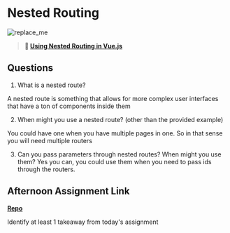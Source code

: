 # Nested Routing

![replace_me](https://codeworks.blob.core.windows.net/public/assets/img/illustrations/placeholder.svg)

> **📖 [Using Nested Routing in Vue.js](https://codeworksacademy.com/fs-student-guide/resources/wk6/04-Child-Routes)**

## Questions

1. What is a nested route?

A nested route is something that allows for more complex user interfaces that have a ton of components inside them

2. When might you use a nested route? (other than the provided example)

You could have one when you have multiple pages in one. So in that sense you will need multiple routers

3. Can you pass parameters through nested routes? When might you use them?
Yes you can, you could use them when you need to pass ids through the routers.

## Afternoon Assignment Link

**[Repo](https://github.com/DiegoDomingu3z/Blogger-Vue)**

Identify at least 1 takeaway from today's assignment
